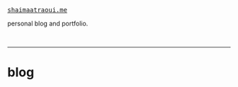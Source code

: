 <samp><a href="https://shaimaatraoui.me" target="_blank" rel="noopener noreferrer">shaimaatraoui.me</a></samp>

personal blog and portfolio.

<br>

---

# blog
